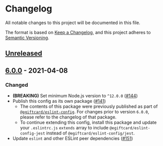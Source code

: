 # Changelog

All notable changes to this project will be documented in this file.

The format is based on [Keep a Changelog](https://keepachangelog.com/en/1.0.0/), and this project adheres to [Semantic Versioning](https://semver.org/spec/v2.0.0.html).

## [Unreleased]

## [6.0.0] - 2021-04-08

### Changed

- **(BREAKING)** Set minimum Node.js version to `^12.0.0` ([#144](https://github.com/EgiftCard/eslint-config/pull/144))
- Publish this config as its own package ([#141](https://github.com/EgiftCard/eslint-config/pull/141))
  - The contents of this package were previously published as part of [`@egiftcard/eslint-config`](https://npmjs.com/package/@egiftcard/eslint-config).
  For changes prior to version `6.0.0`, please refer to the changelog of that package.
  - To continue extending this config, install this package and update your `.eslintrc.js` `extends` array to include `@egiftcard/eslint-config-jest` instead of `@egiftcard/eslint-config/jest`.
- Update `eslint` and other ESLint peer dependencies ([#151](https://github.com/EgiftCard/eslint-config/pull/151))

[Unreleased]:https://github.com/EgiftCard/eslint-config/compare/v6.0.0...HEAD
[6.0.0]:https://github.com/EgiftCard/eslint-config/tree/v6.0.0

